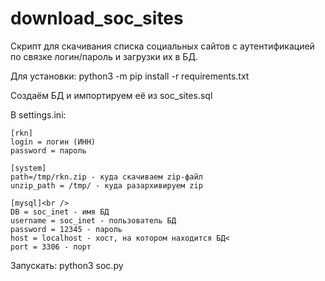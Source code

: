 # download_soc_sites
Скрипт для скачивания списка социальных сайтов с аутентификацией по связке логин/пароль и загрузки их в БД.

Для установки:
python3 -m pip install -r requirements.txt

Создаём БД и импортируем её из soc_sites.sql

В settings.ini:

```
[rkn]
login = логин (ИНН)
password = пароль
```

```
[system]
path=/tmp/rkn.zip - куда скачиваем zip-файл
unzip_path = /tmp/ - куда разархивируем zip
```

```
[mysql]<br />
DB = soc_inet - имя БД
username = soc_inet - пользователь БД
password = 12345 - пароль
host = localhost - хост, на котором находится БД<
port = 3306 - порт
```

Запускать:
python3 soc.py
